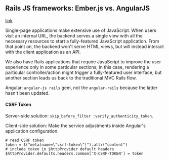 ## Rails JS frameworks: Ember.js vs. AngularJS
[link](http://www.airpair.com/ruby-on-rails/posts/ember-vs-angular-with-rails)

Single-page applications make extensive use of JavaScript. When users visit an internal URL, the backend serves a single view with all the necessary resources to start a fully-featured JavaScript application. From that point on, the backend won't serve HTML views, but will instead interact with the client application as an API.

We also have Rails applications that require JavaScript to improve the user experience only in some particular sections; in this case, rendering a particular controller/action might trigger a fully-featured user interface, but another section leads us back to the traditional MVC Rails flow.

Angular: `angular-js rails` gem, not the `angular-rails` because the latter hasn't been updated.

#### CSRF Token

Server-side solution: `skip_before_filter :verify_authenticity_token`.

Client-side solution: Make the service adjustments inside Angular's application configuration.

    # read CSRF token
    token = $("meta[name=\"csrf-token\"]").attr("content")
    # include token in $httpProvider default headers
    $httpProvider.defaults.headers.common['X-CSRF-TOKEN'] = token

